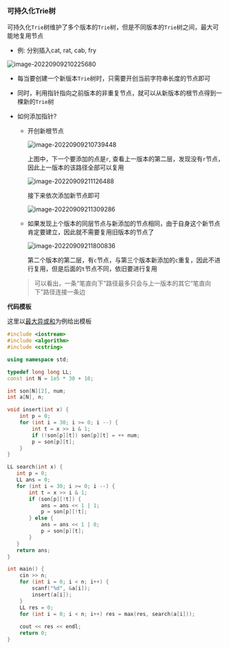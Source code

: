 ### 可持久化Trie树

可持久化`Trie`树维护了多个版本的`Trie`树，但是不同版本的`Trie`树之间，最大可能地复用节点

- 例: 分别插入cat, rat, cab, fry

![image-20220909210225680](http://www.cdn.liver0377.xyz/typora/202209092102748.png)



- 每当要创建一个新版本`Trie`树时，只需要开创当前字符串长度的节点即可

- 同时，利用指针指向之前版本的非重复节点，就可以从新版本的根节点得到一棵新的`Trie`树

- 如何添加指针?

  - 开创新根节点

    ![image-20220909210739448](http://www.cdn.liver0377.xyz/typora/202209092107484.png)

    上图中，下一个要添加的点是`r`, 查看上一版本的第二层，发现没有`r`节点，因此上一版本的该路径全部可以复用

    ![image-20220909211126488](http://www.cdn.liver0377.xyz/typora/202209092111526.png)

    接下来依次添加新节点即可

    ![image-20220909211309286](http://www.cdn.liver0377.xyz/typora/202209092113316.png)

  - 如果发现上个版本的同层节点与新添加的节点相同，由于自身这个新节点肯定要建立，因此就不需要复用旧版本的节点了

    ![image-20220909211800836](http://www.cdn.liver0377.xyz/typora/202209092118934.png)

    第二个版本的第二层，有`c`节点，与第三个版本新添加的`c`重复，因此不进行复用，但是后面的`t`节点不同，依旧要进行复用

  > 可以看出，一条“笔直向下”路径最多只会与上一版本的其它“笔直向下”路径连接一条边





**代码模板**

这里以[最大异或和](https://www.acwing.com/problem/content/258/)为例给出模板

```cc
#include <iostream>
#include <algorithm>
#include <cstring>

using namespace std;

typedef long long LL;
const int N = 1e5 * 30 + 10;

int son[N][2], num;
int a[N], n;

void insert(int x) {
    int p = 0;
    for (int i = 30; i >= 0; i --) {
        int t = x >> i & 1;
        if (!son[p][t]) son[p][t] = ++ num;
        p = son[p][t];        
    }
}

LL search(int x) {
   int p = 0;
   LL ans = 0;
   for (int i = 30; i >= 0; i --) {
       int t = x >> i & 1;
       if (son[p][!t]) {
           ans = ans << 1 | 1;
           p = son[p][!t];
       } else {
           ans = ans << 1 | 0;
           p = son[p][t];
       }
   }
   return ans;
}

int main() {
    cin >> n;
    for (int i = 0; i < n; i++) {
        scanf("%d", &a[i]);
        insert(a[i]);
    }
    LL res = 0;
    for (int i = 0; i < n; i++) res = max(res, search(a[i]));
    
    cout << res << endl;
    return 0;
}
```

